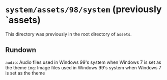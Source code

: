 # `system/assets/98/system` (previously `assets)

This directory was previously in the root directory of `assets`.

## Rundown

`audio`: Audio files used in Windows 99's system when Windows 7 is set as the theme
`img`: Image files used in Windows 99's system when Windows 7 is set as the theme